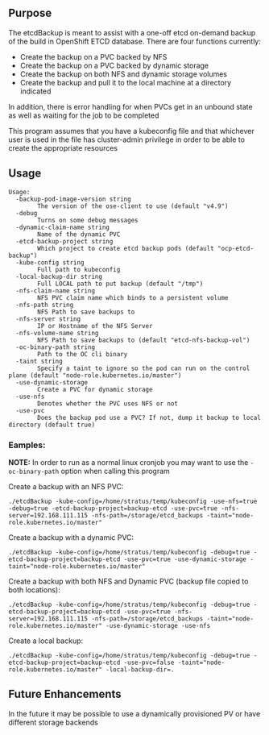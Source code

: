 ## Purpose

The etcdBackup is meant to assist with a one-off etcd on-demand backup of the build in OpenShift ETCD database. There are four functions currently:
* Create the backup on a PVC backed by NFS
* Create the backup on a PVC backed by dynamic storage
* Create the backup on both NFS and dynamic storage volumes
* Create the backup and pull it to the local machine at a directory indicated

In addition, there is error handling for when PVCs get in an unbound state as well as waiting for the job to be completed

This program assumes that you have a kubeconfig file and that whichever user is used in the file has cluster-admin privilege in order to be able to create the appropriate resources

## Usage

```
Usage:
  -backup-pod-image-version string
    	The version of the ose-client to use (default "v4.9")
  -debug
    	Turns on some debug messages
  -dynamic-claim-name string
    	Name of the dynamic PVC
  -etcd-backup-project string
    	Which project to create etcd backup pods (default "ocp-etcd-backup")
  -kube-config string
    	Full path to kubeconfig
  -local-backup-dir string
    	Full LOCAL path to put backup (default "/tmp")
  -nfs-claim-name string
    	NFS PVC claim name which binds to a persistent volume
  -nfs-path string
    	NFS Path to save backups to
  -nfs-server string
    	IP or Hostname of the NFS Server
  -nfs-volume-name string
    	NFS Path to save backups to (default "etcd-nfs-backup-vol")
  -oc-binary-path string
    	Path to the OC cli binary
  -taint string
    	Specify a taint to ignore so the pod can run on the control plane (default "node-role.kubernetes.io/master")
  -use-dynamic-storage
    	Create a PVC for dynamic storage
  -use-nfs
    	Denotes whether the PVC uses NFS or not
  -use-pvc
    	Does the backup pod use a PVC? If not, dump it backup to local directory (default true)
```

### Eamples:

**NOTE:** In order to run as a normal linux cronjob you may want to use the `-oc-binary-path` option when calling this program

Create a backup with an NFS PVC:

```
./etcdBackup -kube-config=/home/stratus/temp/kubeconfig -use-nfs=true -debug=true -etcd-backup-project=backup-etcd -use-pvc=true -nfs-server=192.168.111.115 -nfs-path=/storage/etcd_backups -taint="node-role.kubernetes.io/master"
```

Create a backup with a dynamic PVC:

```
./etcdBackup -kube-config=/home/stratus/temp/kubeconfig -debug=true -etcd-backup-project=backup-etcd -use-pvc=true -use-dynamic-storage -taint="node-role.kubernetes.io/master"
```

Create a backup with both NFS and Dynamic PVC (backup file copied to both locations):

```
./etcdBackup -kube-config=/home/stratus/temp/kubeconfig -debug=true -etcd-backup-project=backup-etcd -use-pvc=true -nfs-server=192.168.111.115 -nfs-path=/storage/etcd_backups -taint="node-role.kubernetes.io/master" -use-dynamic-storage -use-nfs
```

Create a local backup:
```
./etcdBackup -kube-config=/home/stratus/temp/kubeconfig -debug=true -etcd-backup-project=backup-etcd -use-pvc=false -taint="node-role.kubernetes.io/master" -local-backup-dir=.
```


## Future Enhancements

In the future it may be possible to use a dynamically provisioned PV or have different storage backends
